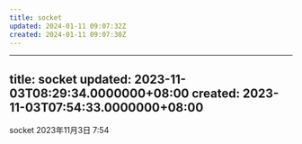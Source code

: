 ```yaml
---
title: socket
updated: 2024-01-11 09:07:32Z
created: 2024-01-11 09:07:30Z
---
```


---
title: socket
updated: 2023-11-03T08:29:34.0000000+08:00
created: 2023-11-03T07:54:33.0000000+08:00
---

socket
2023年11月3日
7:54
